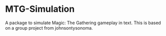 # MTG-Simulation
A package to simulate Magic: The Gathering gameplay in text. This is based on a group project from johnsontysonoma. 
